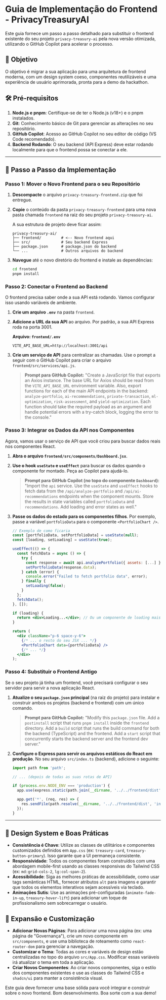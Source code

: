 # Guia de Implementação do Frontend - PrivacyTreasuryAI

Este guia fornece um passo a passo detalhado para substituir o frontend existente do seu projeto `privacy-treasury-ai` pela nova versão otimizada, utilizando o GitHub Copilot para acelerar o processo.

## 🎯 Objetivo

O objetivo é migrar a sua aplicação para uma arquitetura de frontend moderna, com um design system coeso, componentes reutilizáveis e uma experiência de usuário aprimorada, pronta para a demo da hackathon.

## 🛠️ Pré-requisitos

1.  **Node.js e pnpm**: Certifique-se de ter o Node.js (v18+) e o pnpm instalados.
2.  **Git**: Conhecimento básico de Git para gerenciar as alterações no seu repositório.
3.  **GitHub Copilot**: Acesso ao GitHub Copilot no seu editor de código (VS Code recomendado).
4.  **Backend Rodando**: O seu backend (API Express) deve estar rodando localmente para que o frontend possa se conectar a ele.

---

## 🚀 Passo a Passo da Implementação

### Passo 1: Mover o Novo Frontend para o seu Repositório

1.  **Descompacte** o arquivo `privacy-treasury-frontend.zip` que foi entregue.
2.  **Copie** o conteúdo da pasta `privacy-treasury-frontend` para uma nova pasta chamada `frontend` na raiz do seu projeto `privacy-treasury-ai`.

    A sua estrutura de projeto deve ficar assim:

    ```
    privacy-treasury-ai/
    ├── frontend/         # <-- Novo frontend aqui
    ├── src/              # Seu backend Express
    ├── package.json      # package.json do backend
    └── ...               # Outros arquivos do backend
    ```

3.  **Navegue** até o novo diretório do frontend e instale as dependências:

    ```bash
    cd frontend
    pnpm install
    ```

### Passo 2: Conectar o Frontend ao Backend

O frontend precisa saber onde a sua API está rodando. Vamos configurar isso usando variáveis de ambiente.

1.  **Crie um arquivo `.env`** na pasta `frontend`.

2.  **Adicione a URL da sua API** ao arquivo. Por padrão, a sua API Express roda na porta 3001.

    **Arquivo: `frontend/.env`**
    ```
    VITE_API_BASE_URL=http://localhost:3001/api
    ```

3.  **Crie um serviço de API** para centralizar as chamadas. Use o prompt a seguir com o GitHub Copilot para criar o arquivo `frontend/src/services/api.js`.

    > **Prompt para GitHub Copilot:**
    > "Create a JavaScript file that exports an Axios instance. The base URL for Axios should be read from the `VITE_API_BASE_URL` environment variable. Also, export functions for each of the main API endpoints in the backend: `analyze-portfolio`, `ai-recommendations`, `private-transaction`, `ml-optimization`, `risk-assessment`, and `yield-optimization`. Each function should take the required payload as an argument and handle potential errors with a try-catch block, logging the error to the console."

### Passo 3: Integrar os Dados da API nos Componentes

Agora, vamos usar o serviço de API que você criou para buscar dados reais nos componentes React.

1.  **Abra o arquivo `frontend/src/components/Dashboard.jsx`**.

2.  **Use o hook `useState` e `useEffect`** para buscar os dados quando o componente for montado. Peça ao Copilot para ajudá-lo.

    > **Prompt para GitHub Copilot (no topo do componente `Dashboard`):**
    > "Import the `api` service. Use the `useState` and `useEffect` hooks to fetch data from the `/api/analyze-portfolio` and `/api/ai-recommendations` endpoints when the component mounts. Store the results in state variables called `portfolioData` and `recommendations`. Add loading and error states as well."

3.  **Passe os dados do estado para os componentes filhos**. Por exemplo, passe a variável `portfolioData` para o componente `<PortfolioChart />`.

    ```jsx
    // Exemplo de como ficaria
    const [portfolioData, setPortfolioData] = useState(null);
    const [loading, setLoading] = useState(true);

    useEffect(() => {
      const fetchData = async () => {
        try {
          const response = await api.analyzePortfolio({ assets: [...] }); // Passe os assets necessários
          setPortfolioData(response.data);
        } catch (error) {
          console.error("Failed to fetch portfolio data", error);
        } finally {
          setLoading(false);
        }
      };
      fetchData();
    }, []);

    if (loading) {
      return <div>Loading...</div>; // Ou um componente de loading mais sofisticado
    }

    return (
      <div className="p-6 space-y-6">
        {/* ... o resto do seu JSX ... */}
        <PortfolioChart data={portfolioData} />
        {/* ... */}
      </div>
    );
    ```

### Passo 4: Substituir o Frontend Antigo

Se o seu projeto já tinha um frontend, você precisará configurar o seu servidor para servir a nova aplicação React.

1.  **Atualize o seu `package.json` principal** (na raiz do projeto) para instalar e construir ambos os projetos (backend e frontend) com um único comando.

    > **Prompt para GitHub Copilot:**
    > "Modify this `package.json` file. Add a `postinstall` script that runs `pnpm install` inside the `frontend` directory. Add a `build` script that runs the build command for both the backend (TypeScript) and the frontend. Add a `start` script that concurrently starts the backend server and the frontend dev server."

2.  **Configure o Express para servir os arquivos estáticos do React em produção**. No seu arquivo `src/index.ts` (backend), adicione o seguinte:

    ```typescript
    import path from 'path';

    // ... (depois de todas as suas rotas de API)

    if (process.env.NODE_ENV === 'production') {
      app.use(express.static(path.join(__dirname, '../../frontend/dist')));

      app.get('*', (req, res) => {
        res.sendFile(path.resolve(__dirname, '../../frontend/dist', 'index.html'));
      });
    }
    ```

---

## 🎨 Design System e Boas Práticas

- **Consistência é Chave**: Utilize as classes de utilitários e componentes customizados definidos em `App.css` (ex: `treasury-card`, `treasury-button-primary`). Isso garante que a UI permaneça consistente.
- **Responsividade**: Todos os componentes foram construídos com uma abordagem mobile-first usando as classes responsivas do Tailwind CSS (ex: `md:grid-cols-2`, `lg:col-span-2`).
- **Acessibilidade**: Siga as melhores práticas de acessibilidade, como usar tags semânticas HTML, fornecer atributos `alt` para imagens e garantir que todos os elementos interativos sejam acessíveis via teclado.
- **Animações Sutis**: Use as animações pré-configuradas (`animate-fade-in-up`, `treasury-hover-lift`) para adicionar um toque de profissionalismo sem sobrecarregar o usuário.

## 🔮 Expansão e Customização

- **Adicionar Novas Páginas**: Para adicionar uma nova página (ex: uma página de "Governança"), crie um novo componente em `src/components`, e use uma biblioteca de roteamento como `react-router-dom` para gerenciar a navegação.
- **Customizar o Tema**: Todas as cores e variáveis de design estão centralizadas no topo do arquivo `src/App.css`. Modificar essas variáveis irá atualizar o tema em toda a aplicação.
- **Criar Novos Componentes**: Ao criar novos componentes, siga o estilo dos componentes existentes e use as classes do Tailwind CSS e `shadcn/ui` para manter a consistência visual.

Este guia deve fornecer uma base sólida para você integrar e construir sobre o novo frontend. Bom desenvolvimento. Boa sorte com a sua demo!

